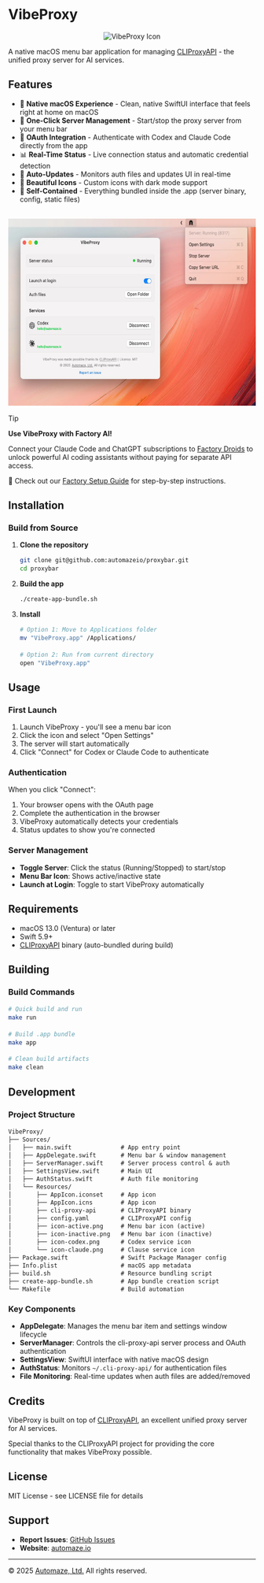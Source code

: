 # VibeProxy

<p align="center">
  <img src="icon.png" width="128" height="128" alt="VibeProxy Icon">
</p>

A native macOS menu bar application for managing [CLIProxyAPI](https://github.com/router-for-me/CLIProxyAPI) - the unified proxy server for AI services.

## Features

- 🎯 **Native macOS Experience** - Clean, native SwiftUI interface that feels right at home on macOS
- 🚀 **One-Click Server Management** - Start/stop the proxy server from your menu bar
- 🔐 **OAuth Integration** - Authenticate with Codex and Claude Code directly from the app
- 📊 **Real-Time Status** - Live connection status and automatic credential detection
- 🔄 **Auto-Updates** - Monitors auth files and updates UI in real-time
- 🎨 **Beautiful Icons** - Custom icons with dark mode support
- 💾 **Self-Contained** - Everything bundled inside the .app (server binary, config, static files)

<p align="center">
<br>
  <img src="screenshot.webp?v=1" width="600" height="380" alt="VibeProxy Screenshot">
</p>

> [!TIP]
> **Use VibeProxy with Factory AI!**
>
> Connect your Claude Code and ChatGPT subscriptions to [Factory Droids](https://app.factory.ai/r/FM8BJHFQ) to unlock powerful AI coding assistants without paying for separate API access.
>
> 📖 Check out our [Factory Setup Guide](FACTORY_SETUP.md) for step-by-step instructions.

## Installation

### Build from Source

1. **Clone the repository**
   ```bash
   git clone git@github.com:automazeio/proxybar.git
   cd proxybar
   ```

2. **Build the app**
   ```bash
   ./create-app-bundle.sh
   ```

3. **Install**
   ```bash
   # Option 1: Move to Applications folder
   mv "VibeProxy.app" /Applications/

   # Option 2: Run from current directory
   open "VibeProxy.app"
   ```

## Usage

### First Launch

1. Launch VibeProxy - you'll see a menu bar icon
2. Click the icon and select "Open Settings"
3. The server will start automatically
4. Click "Connect" for Codex or Claude Code to authenticate

### Authentication

When you click "Connect":
1. Your browser opens with the OAuth page
2. Complete the authentication in the browser
3. VibeProxy automatically detects your credentials
4. Status updates to show you're connected

### Server Management

- **Toggle Server**: Click the status (Running/Stopped) to start/stop
- **Menu Bar Icon**: Shows active/inactive state
- **Launch at Login**: Toggle to start VibeProxy automatically

## Requirements

- macOS 13.0 (Ventura) or later
- Swift 5.9+
- [CLIProxyAPI](https://github.com/router-for-me/CLIProxyAPI) binary (auto-bundled during build)

## Building

### Build Commands

```bash
# Quick build and run
make run

# Build .app bundle
make app

# Clean build artifacts
make clean
```

## Development

### Project Structure

```
VibeProxy/
├── Sources/
│   ├── main.swift              # App entry point
│   ├── AppDelegate.swift       # Menu bar & window management
│   ├── ServerManager.swift     # Server process control & auth
│   ├── SettingsView.swift      # Main UI
│   ├── AuthStatus.swift        # Auth file monitoring
│   └── Resources/
│       ├── AppIcon.iconset     # App icon
│       ├── AppIcon.icns        # App icon
│       ├── cli-proxy-api       # CLIProxyAPI binary
│       ├── config.yaml         # CLIProxyAPI config
│       ├── icon-active.png     # Menu bar icon (active)
│       ├── icon-inactive.png   # Menu bar icon (inactive)
│       ├── icon-codex.png      # Codex service icon
│       └── icon-claude.png     # Clause service icon
├── Package.swift               # Swift Package Manager config
├── Info.plist                  # macOS app metadata
├── build.sh                    # Resource bundling script
├── create-app-bundle.sh        # App bundle creation script
└── Makefile                    # Build automation
```

### Key Components

- **AppDelegate**: Manages the menu bar item and settings window lifecycle
- **ServerManager**: Controls the cli-proxy-api server process and OAuth authentication
- **SettingsView**: SwiftUI interface with native macOS design
- **AuthStatus**: Monitors `~/.cli-proxy-api/` for authentication files
- **File Monitoring**: Real-time updates when auth files are added/removed

## Credits

VibeProxy is built on top of [CLIProxyAPI](https://github.com/router-for-me/CLIProxyAPI), an excellent unified proxy server for AI services.

Special thanks to the CLIProxyAPI project for providing the core functionality that makes VibeProxy possible.

## License

MIT License - see LICENSE file for details

## Support

- **Report Issues**: [GitHub Issues](https://github.com/automazeio/proxybar/issues)
- **Website**: [automaze.io](https://automaze.io)

---

© 2025 [Automaze, Ltd.](https://automaze.io) All rights reserved.
